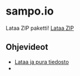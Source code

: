 # sampo.io
Lataa ZIP paketti! [Lataa ZIP](https://lut-my.sharepoint.com/:u:/g/personal/jouni_kononen_lab_fi/EV0EGPYBjyNMh23zwNO6URgBQZYbziGNNU_hRtFSao394g?e=x94fYq)

## Ohjevideot
- [Lataa ja pura tiedosto](https://youtu.be/jaPgE9KdsKQ)
- 


